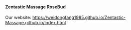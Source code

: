 #### Zentastic Massage RoseBud

Our website: https://weidongfang1985.github.io/Zentastic-Massage.github.io/index.html
